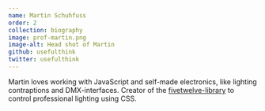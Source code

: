 ```yaml
---
name: Martin Schuhfuss
order: 2
collection: biography
image: prof-martin.png
image-alt: Head shot of Martin
github: usefulthink
twitter: usefulthink
---
```

Martin loves working with JavaScript and self-made electronics, like lighting contraptions and DMX-interfaces. Creator of the [fivetwelve-library](https://github.com/beyondscreen/fivetwelve) to control professional lighting using CSS.
